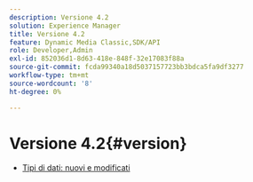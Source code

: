 ```yaml
---
description: Versione 4.2
solution: Experience Manager
title: Versione 4.2
feature: Dynamic Media Classic,SDK/API
role: Developer,Admin
exl-id: 852036d1-8d63-418e-848f-32e17083f88a
source-git-commit: fcda99340a18d5037157723bb3bdca5fa9df3277
workflow-type: tm+mt
source-wordcount: '8'
ht-degree: 0%

---
```


# Versione 4.2{#version}

* [Tipi di dati: nuovi e modificati](r-4-2-types.md)
